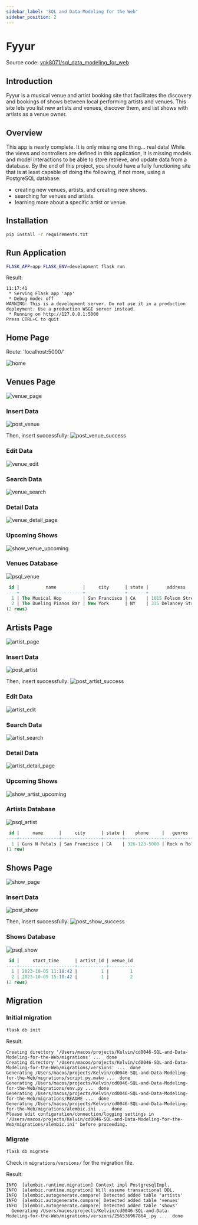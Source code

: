 ```yaml
---
sidebar_label: 'SQL and Data Modeling for the Web'
sidebar_position: 2
---
```


# Fyyur

Source code: [vnk8071/sql_data_modeling_for_web](https://github.com/vnk8071/machine-learning-in-production/tree/main/projects/sql_data_modeling_for_web)

## Introduction

Fyyur is a musical venue and artist booking site that facilitates the discovery and bookings of shows between local performing artists and venues. This site lets you list new artists and venues, discover them, and list shows with artists as a venue owner.

## Overview

This app is nearly complete. It is only missing one thing… real data! While the views and controllers are defined in this application, it is missing models and model interactions to be able to store retrieve, and update data from a database. By the end of this project, you should have a fully functioning site that is at least capable of doing the following, if not more, using a PostgreSQL database:

* creating new venues, artists, and creating new shows.
* searching for venues and artists.
* learning more about a specific artist or venue.

## Installation
```bash
pip install -r requirements.txt
```

## Run Application
```bash
FLASK_APP=app FLASK_ENV=development flask run
```

Result:
```
11:17:41
 * Serving Flask app 'app'
 * Debug mode: off
WARNING: This is a development server. Do not use it in a production deployment. Use a production WSGI server instead.
 * Running on http://127.0.0.1:5000
Press CTRL+C to quit
```

## Home Page
Route: 'localhost:5000/'

![home](../../projects/sql_data_modeling_for_web/images/homepage.png)

## Venues Page
![venue_page](../../projects/sql_data_modeling_for_web/images/venue_page.png)
### Insert Data
![post_venue](../../projects/sql_data_modeling_for_web/images/post_venue.png)

Then, insert successfully:
![post_venue_success](../../projects/sql_data_modeling_for_web/images/post_venue_success.png)

### Edit Data
![venue_edit](../../projects/sql_data_modeling_for_web/images/venue_edit.png)

### Search Data
![venue_search](../../projects/sql_data_modeling_for_web/images/venue_search.png)

### Detail Data
![venue_detail_page](../../projects/sql_data_modeling_for_web/images/venue_detail_page.png)

### Upcoming Shows
![show_venue_upcoming](../../projects/sql_data_modeling_for_web/images/show_venue_upcoming.png)

### Venues Database
![psql_venue](../../projects/sql_data_modeling_for_web/images/pqsl_venue.png)

```sql
 id |          name          |     city      | state |       address       |    phone     |                                                              image_link                                                               |               facebook_link               | seeking_talent |                                seeking_description                                |           website_link           |           genres
----+------------------------+---------------+-------+---------------------+--------------+---------------------------------------------------------------------------------------------------------------------------------------+-------------------------------------------+----------------+-----------------------------------------------------------------------------------+----------------------------------+----------------------------
  1 | The Musical Hop        | San Francisco | CA    | 1015 Folsom Street  | 123-123-1234 | https://images.unsplash.com/photo-1543900694-133f37abaaa5?ixlib=rb-1.2.1&ixid=eyJhcHBfaWQiOjEyMDd9&auto=format&fit=crop&w=400&q=60    | https://www.facebook.com/TheMusicalHop    | t              | We are on the lookout for a local artist to play every two weeks. Please call us. | https://www.themusicalhop.com    | Classical,Folk,Jazz,Reggae
  2 | The Dueling Pianos Bar | New York      | NY    | 335 Delancey Street | 914-003-1132 | https://images.unsplash.com/photo-1497032205916-ac775f0649ae?ixlib=rb-1.2.1&ixid=eyJhcHBfaWQiOjEyMDd9&auto=format&fit=crop&w=750&q=80 | https://www.facebook.com/theduelingpianos | f              |                                                                                   | https://www.theduelingpianos.com | Classical,Hip-Hop,R&B
(2 rows)
```

## Artists Page
![artist_page](../../projects/sql_data_modeling_for_web/images/artist_page.png)

### Insert Data
![post_artist](../../projects/sql_data_modeling_for_web/images/post_artist.png)

Then, insert successfully:
![post_artist_success](../../projects/sql_data_modeling_for_web/images/post_artist_success.png)

### Edit Data
![artist_edit](../../projects/sql_data_modeling_for_web/images/artist_edit.png)

### Search Data
![artist_search](../../projects/sql_data_modeling_for_web/images/artist_search.png)

### Detail Data
![artist_detail_page](../../projects/sql_data_modeling_for_web/images/artist_detail_page.png)

### Upcoming Shows
![show_artist_upcoming](../../projects/sql_data_modeling_for_web/images/show_artist_upcoming.png)

### Artists Database
![psql_artist](../../projects/sql_data_modeling_for_web/images/psql_artist.png)

```sql
 id |     name      |     city      | state |    phone     |   genres    |                                                             image_link                                                             |            facebook_link             |          website_link           | seeking_venue |                      seeking_description
----+---------------+---------------+-------+--------------+-------------+------------------------------------------------------------------------------------------------------------------------------------+--------------------------------------+---------------------------------+---------------+----------------------------------------------------------------
  1 | Guns N Petals | San Francisco | CA    | 326-123-5000 | Rock n Roll | https://images.unsplash.com/photo-1549213783-8284d0336c4f?ixlib=rb-1.2.1&ixid=eyJhcHBfaWQiOjEyMDd9&auto=format&fit=crop&w=300&q=80 | https://www.facebook.com/GunsNPetals | https://www.gunsnpetalsband.com | t             | Looking for shows to perform at in the San Francisco Bay Area!
(1 row)
```

## Shows Page
![show_page](../../projects/sql_data_modeling_for_web/images/show_page.png)

### Insert Data
![post_show](../../projects/sql_data_modeling_for_web/images/post_show.png)

Then, insert successfully:
![post_show_success](../../projects/sql_data_modeling_for_web/images/post_show_success.png)

### Shows Database
![psql_show](../../projects/sql_data_modeling_for_web/images/psql_show.png)

```sql
 id |     start_time      | artist_id | venue_id
----+---------------------+-----------+----------
  1 | 2023-10-05 11:18:42 |         1 |        1
  2 | 2023-10-05 15:18:42 |         1 |        2
(2 rows)
```

## Migration
### Initial migration
```bash
flask db init
```

Result:
```
Creating directory '/Users/macos/projects/Kelvin/cd0046-SQL-and-Data-Modeling-for-the-Web/migrations' ...  done
Creating directory '/Users/macos/projects/Kelvin/cd0046-SQL-and-Data-Modeling-for-the-Web/migrations/versions' ...  done
Generating /Users/macos/projects/Kelvin/cd0046-SQL-and-Data-Modeling-for-the-Web/migrations/script.py.mako ...  done
Generating /Users/macos/projects/Kelvin/cd0046-SQL-and-Data-Modeling-for-the-Web/migrations/env.py ...  done
Generating /Users/macos/projects/Kelvin/cd0046-SQL-and-Data-Modeling-for-the-Web/migrations/README ...  done
Generating /Users/macos/projects/Kelvin/cd0046-SQL-and-Data-Modeling-for-the-Web/migrations/alembic.ini ...  done
Please edit configuration/connection/logging settings in '/Users/macos/projects/Kelvin/cd0046-SQL-and-Data-Modeling-for-the-Web/migrations/alembic.ini' before proceeding.
```

### Migrate
```bash
flask db migrate
```

Check in `migrations/versions/` for the migration file.

Result:
```
INFO  [alembic.runtime.migration] Context impl PostgresqlImpl.
INFO  [alembic.runtime.migration] Will assume transactional DDL.
INFO  [alembic.autogenerate.compare] Detected added table 'artists'
INFO  [alembic.autogenerate.compare] Detected added table 'venues'
INFO  [alembic.autogenerate.compare] Detected added table 'shows'
  Generating /Users/macos/projects/Kelvin/cd0046-SQL-and-Data-Modeling-for-the-Web/migrations/versions/256536967864_.py ...  done
```
